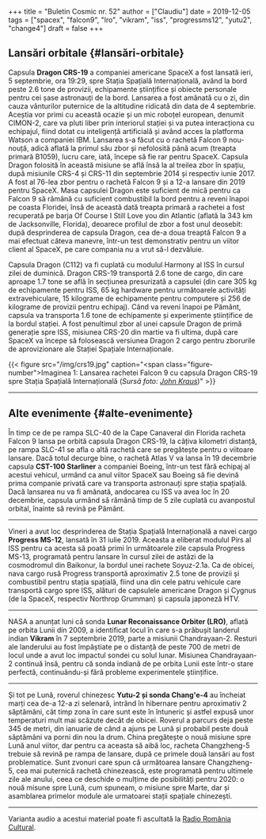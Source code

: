 +++
title = "Buletin Cosmic nr. 52"
author = ["Claudiu"]
date = 2019-12-05
tags = ["spacex", "falcon9", "lro", "vikram", "iss", "progressms12", "yutu2", "change4"]
draft = false
+++

## Lansări orbitale {#lansări-orbitale}

Capsula **Dragon CRS-19** a companiei americane SpaceX a fost lansată ieri, 5 septembrie, ora 19:29, spre Stația Spațială Internațională, având la bord peste 2.6 tone de provizii, echipamente științifice și obiecte personale pentru cei șase astronauți de la bord. Lansarea a fost amânată cu o zi, din cauza vânturilor puternice de la altitudine ridicată din data de 4 septembrie. Aceștia vor primi cu această ocazie și un mic roboțel european, denumit CIMON-2, care va pluti liber prin interiorul stației și va putea interacționa cu echipajul, fiind dotat cu inteligență artificială și având acces la platforma Watson a companiei IBM. Lansarea s-a făcut cu o rachetă Falcon 9 nou-nouță, adică aflată la primul său zbor și nefolosită până acum (treapta primară B1059), lucru care, iată, începe să fie rar pentru SpaceX. Capsula Dragon folosită în această misiune se află însă la al treilea zbor în spațiu, după misiunile CRS-4 și CRS-11 din septembrie 2014 și respectiv iunie 2017. A fost al 76-lea zbor pentru o rachetă Falcon 9 și a 12-a lansare din 2019 pentru SpaceX. Masa capsulei Dragon este suficient de mică pentru ca Falcon 9 să rămână cu suficient combustibil la bord pentru a reveni înapoi pe coasta Floridei, însă de această dată treapta primară a rachetei a fost recuperată pe barja Of Course I Still Love you din Atlantic (aflată la 343 km de Jacksonville, Florida), deoarece profilul de zbor a fost unul deosebit: după desprinderea de capsula Dragon, cea de-a doua treaptă Falcon 9 a mai efectuat câteva manevre, într-un test demonstrativ pentru un viitor client al SpaceX, pe care compania nu a vrut să-l dezvăluie.

Capsula Dragon (C112)  va fi cuplată cu modulul Harmony al ISS în cursul zilei de duminică. Dragon CRS-19 transportă 2.6 tone de cargo, din care aproape 1.7 tone se află în secțiunea presurizată a capsulei (din care 305 kg de echipamente pentru ISS, 65 kg hardware pentru următoarele activități extravehiculare, 15 kilograme de echipamente pentru computere și 256 de kilograme de provizii pentru echipaj).  Când va reveni înapoi pe Pământ, capsula va transporta 1.6 tone de echipamente și experimente științifice de la bordul stației. A fost penultimul zbor al unei capsule Dragon de primă generație spre ISS, misiunea CRS-20 din martie va fi ultima, după care SpaceX va începe să folosească versiunea Dragon 2 cargo pentru zborurile de aprovizionare ale Stației Spațiale Internaționale.

{{< figure src="/img/crs19.jpg" caption="<span class=\"figure-number\">Imaginea 1: </span>Lansarea rachetei Falcon 9 cu capsula Dragon CRS-19 spre Stația Spațială Internațională (_Sursă foto: [John Kraus](https://twitter.com/johnkrausphotos/status/1202662118006366209)_)" >}}

---


## Alte evenimente {#alte-evenimente}

În timp ce de pe rampa SLC-40 de la Cape Canaveral din Florida racheta Falcon 9 lansa pe orbită capsula Dragon CRS-19, la câțiva kilometri distanță, pe rampa SLC-41 se afla o altă rachetă care se pregătește pentru o viitoare lansare. Dacă totul decurge bine, o rachetă Atlas V va lansa în 19 decembrie capsula **CST-100 Starliner** a companiei Boeing, într-un test fără echipaj al acestui vehicul, urmând ca anul viitor SpaceX sau Boeing să fie devină prima companie privată care va transporta astronauți spre stația spațială. Dacă lansarea nu va fi amânată, andocarea cu ISS va avea loc în 20 decembrie, capsula urmând să rămână timp de 5 zile cuplată cu avanpostul orbital, înainte să revină pe Pământ.

---

Vineri a avut loc desprinderea de Stația Spațială Internațională a navei cargo **Progress MS-12**, lansată în 31 iulie 2019. Aceasta a eliberat modulul Pirs al ISS pentru ca acesta să poată primi în următoarele zile capsula Progress MS-13, programată pentru lansare în cursul zilei de astăzi de la cosmodromul din Baikonur, la bordul unei rachete Soyuz-2.1a. Ca de obicei, nava cargo rusă Progress transportă aproximativ 2.5 tone de provizii și combustibil pentru stația spațială, fiind una din cele patru vehicule care transportă cargo spre ISS, alături de capsulele americane Dragon și Cygnus (de la SpaceX, respectiv Northrop Grumman) și capsula japoneză HTV.

---

NASA a anunțat luni că sonda **Lunar Reconaissance Orbiter (LRO)**, aflată pe orbita Lunii din 2009, a identificat locul în care s-a prăbușit landerul indian **Vikram** în 7 septembrie 2019, parte a misiunii Chandrayaan-2. Resturi ale landerului au fost împăștiate pe o distanță de peste 700 de metri de locul unde a avut loc impactul sondei cu solul lunar. Misiunea Chandrayaan-2 continuă însă, pentru că sonda indiană de pe orbita Lunii este într-o stare perfectă, continuându-și fără probleme experimentele științifice.

---

Și tot pe Lună, roverul chinezesc **Yutu-2 și sonda Chang'e-4** au încheiat marți cea de-a 12-a zi selenară, intrând în hibernare pentru aproximativ 2 săptămâni, cât timp zona în care sunt este în întuneric și astfel expusă unor temperaturi mult mai scăzute decât de obicei. Roverul a parcurs deja peste 345 de metri, din ianuarie de când a ajuns pe Lună și probabil peste două săptămâni va porni din nou la drum. China pregătește o nouă misiune spre Lună anul viitor, dar pentru ca aceasta să aibă loc, racheta Changzheng-5 trebuie să revină pe rampa de lansare, după ce primele două lansări au fost problematice. Sunt zvonuri care spun că următoarea lansare Changzheng-5, cea mai puternică rachetă chinezească, este programată pentru ultimele zile ale anului, ceea ce deschide o mulțime de posibilități pentru 2020: o nouă misune spre Lună, cum spuneam, o misiune spre Marte, dar și asamblarea primelor module ale urmatoarei stații spațiale chinezești.

---

Varianta audio a acestui material poate fi ascultată la [Radio România Cultural](https://radioromaniacultural.ro/buletin-cosmic-nr-52/).
